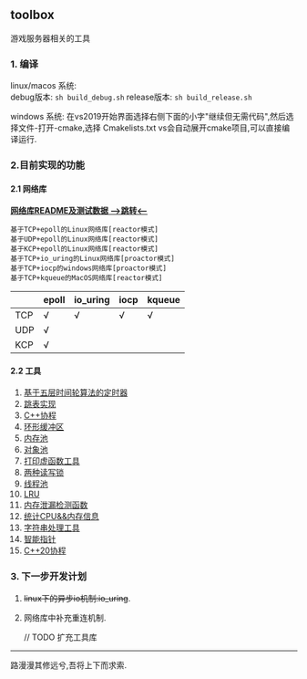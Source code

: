toolbox
---------------------
游戏服务器相关的工具
### 1. 编译
linux/macos 系统:  
    debug版本: `sh build_debug.sh`
    release版本: `sh build_release.sh`

windows 系统:
    在vs2019开始界面选择右侧下面的小字"继续但无需代码",然后选择文件-打开-cmake,选择 Cmakelists.txt
    vs会自动展开cmake项目,可以直接编译运行.

### 2.目前实现的功能
#### 2.1 网络库
[**网络库README及测试数据 -->跳转<--**](https://github.com/liyakai/toolbox/tree/main/src/network#readme)

    基于TCP+epoll的Linux网络库[reactor模式]
    基于UDP+epoll的Linux网络库[reactor模式]
    基于KCP+epoll的Linux网络库[reactor模式]
    基于TCP+io_uring的Linux网络库[proactor模式]
    基于TCP+iocp的windows网络库[proactor模式]
    基于TCP+kqueue的MacOS网络库[reactor模式]

|        | epoll | io_uring  |  iocp |  kqueue |
|  ----  | ----  |  ----     |  ---- |  ----   |
| TCP    |   √   |     √     |   √   |    √    |
| UDP    |   √   |           |       |         |
| KCP    |   √   |           |       |         |
    
#### 2.2 工具
1. [基于五层时间轮算法的定时器](https://github.com/liyakai/toolbox/blob/main/include/tools/timer.h)
2. [跳表实现](https://github.com/liyakai/toolbox/blob/main/include/tools/skip_list.h)
3. [C++协程](https://github.com/liyakai/toolbox/blob/main/include/tools/coroutine.h)
4. [环形缓冲区](https://github.com/liyakai/toolbox/blob/main/include/tools/ringbuffer.h)
5. [内存池](https://github.com/liyakai/toolbox/blob/main/include/tools/memory_pool.h)
6. [对象池](https://github.com/liyakai/toolbox/blob/main/include/tools/object_pool.h)
7. [打印虚函数工具](https://github.com/liyakai/toolbox/blob/include/tools/virtual_print.h)
8. [两种读写锁](https://github.com/liyakai/toolbox/blob/main/include/tools/rwlock.h)
9. [线程池](https://github.com/liyakai/toolbox/blob/main/include/tools/thread_pool.h)
10. [LRU](https://github.com/liyakai/toolbox/blob/main/include/tools/lru_cache.h)
11. [内存泄漏检测函数](https://github.com/liyakai/toolbox/blob/main/include/tools/debug_new.h)
12. [统计CPU&&内存信息](https://github.com/liyakai/toolbox/blob/main/include/tools/cpu_mem_info.h)
13. [字符串处理工具](https://github.com/liyakai/toolbox/blob/main/include/tools/string_util.h)
14. [智能指针](https://github.com/liyakai/toolbox/blob/main/include/tools/smart_pointer.h)
15. [C++20协程](https://github.com/liyakai/toolbox/blob/main/include/tools/cpp20_coroutine.h)
### 3. 下一步开发计划
1. ~~linux下的异步io机制:io_uring~~.
2. 网络库中补充重连机制.

   // TODO 扩充工具库
-------------------
路漫漫其修远兮,吾将上下而求索.
